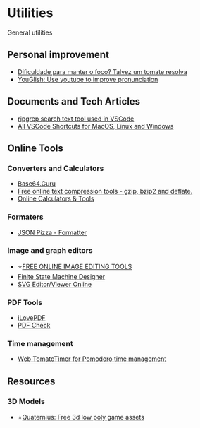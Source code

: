 # Utilities
General utilities

## Personal improvement
- [Dificuldade para manter o foco? Talvez um tomate resolva](https://drgarcia1986.wordpress.com/2013/03/22/dificuldade-para-manter-o-foco-talvez-um-tomate-resolva/)
- [YouGlish: Use youtube to improve pronunciation](https://youglish.com/)

## Documents and Tech Articles
- [ripgrep search text tool used in VSCode](https://blog.burntsushi.net/ripgrep/)
- [All VSCode Shortcuts for MacOS, Linux and Windows](https://vscode-shortcuts.com/)

## Online Tools
### Converters and Calculators
- [Base64.Guru](https://base64.guru/converter/encode/hex)
- [Free online text compression tools - gzip, bzip2 and deflate.](http://txtwizard.net)
- [Online Calculators & Tools](https://www.rapidtables.com/)

### Formaters
- [JSON Pizza - Formatter](https://json.pizza/)

### Image and graph editors
- :star:[FREE ONLINE IMAGE EDITING TOOLS](https://imageonline.co/)
- [Finite State Machine Designer](http://madebyevan.com/fsm/)
- [SVG Editor/Viewer Online](https://www.freecodeformat.com/svg-editor.php)

### PDF Tools
- [iLovePDF](https://www.ilovepdf.com/pt)
- [PDF Check](http://pdf-analyser.edpsciences.org/check)

### Time management
- [Web TomatoTimer for Pomodoro time management](https://tomato-timer.com/)

## Resources

### 3D Models
- :star:[Quaternius: Free 3d low poly game assets](http://quaternius.com/assets.html)




